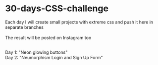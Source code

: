 # 30-days-CSS-challenge
Each day I will create small projects with extreme css and push it here in separate branches <br><br>
The result will be posted on Instagram too<br><br>

Day 1: "Neon glowing buttons"<br>
Day 2: "Neumorphism Login and Sign Up Form"
